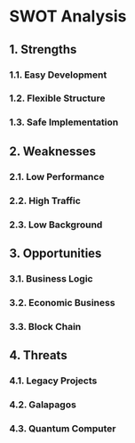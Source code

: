 # SWOT Analysis
## 1. Strengths
### 1.1. Easy Development
### 1.2. Flexible Structure
### 1.3. Safe Implementation

## 2. Weaknesses
### 2.1. Low Performance
### 2.2. High Traffic
### 2.3. Low Background

## 3. Opportunities
### 3.1. Business Logic
### 3.2. Economic Business
### 3.3. Block Chain

## 4. Threats
### 4.1. Legacy Projects
### 4.2. Galapagos
### 4.3. Quantum Computer